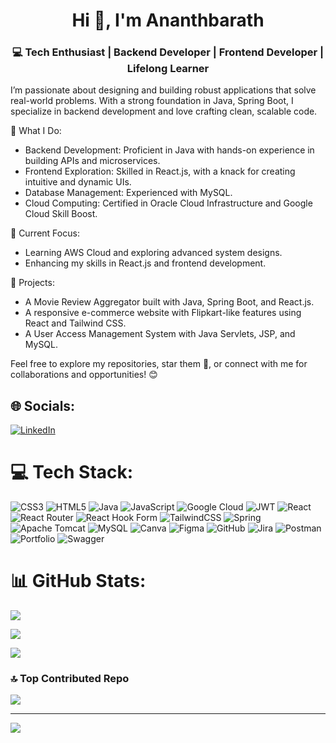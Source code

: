 
<h1 align="center">Hi 👋, I'm Ananthbarath</h1>
<h3 align="center">💻 Tech Enthusiast | Backend Developer | Frontend Developer | Lifelong Learner</h3>

I’m passionate about designing and building robust applications that solve real-world problems. With a strong foundation in Java, Spring Boot, I specialize in backend development and love crafting clean, scalable code.

🌟 What I Do:
- Backend Development: Proficient in Java with hands-on experience in building APIs and microservices.
- Frontend Exploration: Skilled in React.js, with a knack for creating intuitive and dynamic UIs.
- Database Management: Experienced with MySQL.
- Cloud Computing: Certified in Oracle Cloud Infrastructure and Google Cloud Skill Boost.

🎯 Current Focus:
- Learning AWS Cloud and exploring advanced system designs.
- Enhancing my skills in React.js and frontend development.

🚀 Projects:
- A Movie Review Aggregator built with Java, Spring Boot, and React.js.
- A responsive e-commerce website with Flipkart-like features using React and Tailwind CSS.
- A User Access Management System with Java Servlets, JSP, and MySQL.

Feel free to explore my repositories, star them 🌟, or connect with me for collaborations and opportunities! 😊


## 🌐 Socials:
[![LinkedIn](https://img.shields.io/badge/LinkedIn-%230077B5.svg?logo=linkedin&logoColor=white)](https://www.linkedin.com/in/ananthbarath-r-s-977ba522b/) 

# 💻 Tech Stack:
![CSS3](https://img.shields.io/badge/css3-%231572B6.svg?style=plastic&logo=css3&logoColor=white) ![HTML5](https://img.shields.io/badge/html5-%23E34F26.svg?style=plastic&logo=html5&logoColor=white) ![Java](https://img.shields.io/badge/java-%23ED8B00.svg?style=plastic&logo=openjdk&logoColor=white) ![JavaScript](https://img.shields.io/badge/javascript-%23323330.svg?style=plastic&logo=javascript&logoColor=%23F7DF1E) ![Google Cloud](https://img.shields.io/badge/GoogleCloud-%234285F4.svg?style=plastic&logo=google-cloud&logoColor=white) ![JWT](https://img.shields.io/badge/JWT-black?style=plastic&logo=JSON%20web%20tokens) ![React](https://img.shields.io/badge/react-%2320232a.svg?style=plastic&logo=react&logoColor=%2361DAFB) ![React Router](https://img.shields.io/badge/React_Router-CA4245?style=plastic&logo=react-router&logoColor=white) ![React Hook Form](https://img.shields.io/badge/React%20Hook%20Form-%23EC5990.svg?style=plastic&logo=reacthookform&logoColor=white) ![TailwindCSS](https://img.shields.io/badge/tailwindcss-%2338B2AC.svg?style=plastic&logo=tailwind-css&logoColor=white) ![Spring](https://img.shields.io/badge/spring-%236DB33F.svg?style=plastic&logo=spring&logoColor=white) ![Apache Tomcat](https://img.shields.io/badge/apache%20tomcat-%23F8DC75.svg?style=plastic&logo=apache-tomcat&logoColor=black) ![MySQL](https://img.shields.io/badge/mysql-4479A1.svg?style=plastic&logo=mysql&logoColor=white) ![Canva](https://img.shields.io/badge/Canva-%2300C4CC.svg?style=plastic&logo=Canva&logoColor=white) ![Figma](https://img.shields.io/badge/figma-%23F24E1E.svg?style=plastic&logo=figma&logoColor=white) ![GitHub](https://img.shields.io/badge/github-%23121011.svg?style=plastic&logo=github&logoColor=white) ![Jira](https://img.shields.io/badge/jira-%230A0FFF.svg?style=plastic&logo=jira&logoColor=white) ![Postman](https://img.shields.io/badge/Postman-FF6C37?style=plastic&logo=postman&logoColor=white) ![Portfolio](https://img.shields.io/badge/Portfolio-%23000000.svg?style=plastic&logo=firefox&logoColor=#FF7139) ![Swagger](https://img.shields.io/badge/-Swagger-%23Clojure?style=plastic&logo=swagger&logoColor=white)
# 📊 GitHub Stats:
![](https://github-readme-stats.vercel.app/api?username=Ananthbarath&theme=algolia&hide_border=false&include_all_commits=true&count_private=false)<br/>

![](https://github-readme-streak-stats.herokuapp.com/?user=Ananthbarath&theme=algolia&hide_border=false)<br/>

![](https://github-readme-stats.vercel.app/api/top-langs/?username=Ananthbarath&theme=algolia&hide_border=false&include_all_commits=true&count_private=false&layout=compact)

### 🔝 Top Contributed Repo
![](https://github-contributor-stats.vercel.app/api?username=Ananthbarath&limit=5&theme=algolia&combine_all_yearly_contributions=true)

---
[![](https://visitcount.itsvg.in/api?id=Ananthbarath&icon=0&color=1)](https://visitcount.itsvg.in)

